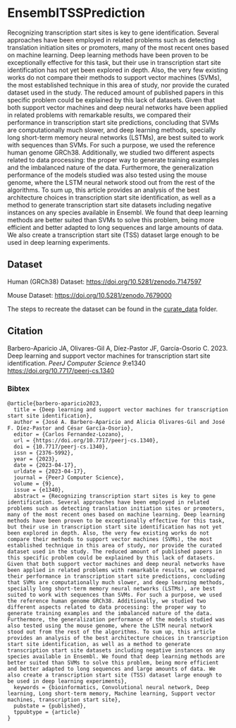 # EnsemblTSSPrediction

Recognizing transcription start sites is key to gene identification. Several approaches have been employed in related problems such as detecting translation initiation sites or promoters, many of the most recent ones based on machine learning. Deep learning methods have been proven to be exceptionally effective for this task, but their use in transcription start site identification has not yet been explored in depth. Also, the very few existing works do not compare their methods to support vector machines (SVMs), the most established technique in this area of study, nor provide the curated dataset used in the study. The reduced amount of published papers in this specific problem could be explained by this lack of datasets. Given that both support vector machines and deep neural networks have been applied in related problems with remarkable results, we compared their performance in transcription start site predictions, concluding that SVMs are computationally much slower, and deep learning methods, specially long short-term memory neural networks (LSTMs), are best suited to work with sequences than SVMs. For such a purpose, we used the reference human genome GRCh38. Additionally, we studied two different aspects related to data processing: the proper way to generate training examples and the imbalanced nature of the data. Furthermore, the generalization performance of the models studied was also tested using the mouse genome, where the LSTM neural network stood out from the rest of the algorithms. To sum up, this article provides an analysis of the best architecture choices in transcription start site identification, as well as a method to generate transcription start site datasets including negative instances on any species available in Ensembl. We found that deep learning methods are better suited than SVMs to solve this problem, being more efficient and better adapted to long sequences and large amounts of data. We also create a transcription start site (TSS) dataset large enough to be used in deep learning experiments.

## Dataset

Human (GRCh38) Dataset: https://doi.org/10.5281/zenodo.7147597

Mouse Dataset: https://doi.org/10.5281/zenodo.7679000

The steps to recreate the dataset can be found in the [curate_data](https://github.com/JoseBarbero/EnsemblTSSPrediction/tree/main/curate_data) folder.

## Citation
Barbero-Aparicio JA, Olivares-Gil A, Díez-Pastor JF, García-Osorio C. 2023. Deep learning and support vector machines for transcription start site identification. _PeerJ Computer Science 9_:e1340 https://doi.org/10.7717/peerj-cs.1340

### Bibtex
```
@article{barbero-aparicio2023,
  title = {Deep learning and support vector machines for transcription start site identification},
  author = {José A. Barbero-Aparicio and Alicia Olivares-Gil and José F. Díez-Pastor and César García-Osorio},
  editor = {Carlos Fernandez-Lozano},
  url = {https://doi.org/10.7717/peerj-cs.1340},
  doi = {10.7717/peerj-cs.1340},
  issn = {2376-5992},
  year = {2023},
  date = {2023-04-17},
  urldate = {2023-04-17},
  journal = {PeerJ Computer Science},
  volume = {9},
  issue = {e1340},
  abstract = {Recognizing transcription start sites is key to gene identification. Several approaches have been employed in related problems such as detecting translation initiation sites or promoters, many of the most recent ones based on machine learning. Deep learning methods have been proven to be exceptionally effective for this task, but their use in transcription start site identification has not yet been explored in depth. Also, the very few existing works do not compare their methods to support vector machines (SVMs), the most established technique in this area of study, nor provide the curated dataset used in the study. The reduced amount of published papers in this specific problem could be explained by this lack of datasets. Given that both support vector machines and deep neural networks have been applied in related problems with remarkable results, we compared their performance in transcription start site predictions, concluding that SVMs are computationally much slower, and deep learning methods, specially long short-term memory neural networks (LSTMs), are best suited to work with sequences than SVMs. For such a purpose, we used the reference human genome GRCh38. Additionally, we studied two different aspects related to data processing: the proper way to generate training examples and the imbalanced nature of the data. Furthermore, the generalization performance of the models studied was also tested using the mouse genome, where the LSTM neural network stood out from the rest of the algorithms. To sum up, this article provides an analysis of the best architecture choices in transcription start site identification, as well as a method to generate transcription start site datasets including negative instances on any species available in Ensembl. We found that deep learning methods are better suited than SVMs to solve this problem, being more efficient and better adapted to long sequences and large amounts of data. We also create a transcription start site (TSS) dataset large enough to be used in deep learning experiments},
  keywords = {bioinformatics, Convolutional neural network, Deep learning, Long short-term memory, Machine learning, Support vector machines, transcription start site},
  pubstate = {published},
  tppubtype = {article}
}
```
